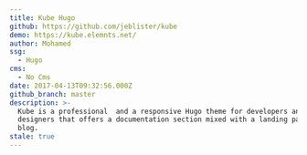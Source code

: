 ```yaml
---
title: Kube Hugo
github: https://github.com/jeblister/kube
demo: https://kube.elemnts.net/
author: Mohamed
ssg:
  - Hugo
cms:
  - No Cms
date: 2017-04-13T09:32:56.000Z
github_branch: master
description: >-
  Kube is a professional  and a responsive Hugo theme for developers and
  designers that offers a documentation section mixed with a landing page and a
  blog.
stale: true
---
```

